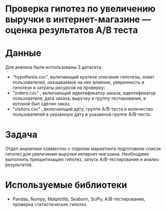 # Проверка гипотез по увеличению выручки в интернет-магазине — оценка результатов A/B теста 

# Данные 

Для анализа были использованы 3 датасета:

- "hypothesis.csv", включающий краткое описание гипотезы, охват пользователей, оказываемое на них влияние, уверенность в гипотезе и затраты ресурсов на проверку;
- "orders.csv" , включающий идентификатор заказа, идентификатор пользователя, дата заказа, выручку и группу тестирования, в которой был сделан заказ;
- "visitors.csv" , включающий дату, группe A/B-теста и количество пользователей в указанную дату в указанной группе A/B-теста.

# Задача

Отдел аналитики совместно с отделом маркетинга подготовили список гипотез для увеличения выручки интернет-магазина. 
Необходимо выполнить приоритизацию гипотез, запуск A/B-тестирования и анализ результатов.

# Используемые библиотеки
- Pandas, Numpy, Matplotlib, Seaborn, SciPy, A/B-тестирование, проверка статистических гипотез.
